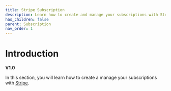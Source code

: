```yaml
---
title: Stripe Subscription
description: Learn how to create and manage your subscriptions with Stripe
has_children: false
parent: Subscription
nav_order: 1
---
```


# Introduction
**V1.0**

In this section, you will learn how to create a manage your subscriptions with [Stripe](https://stripe.com/).

